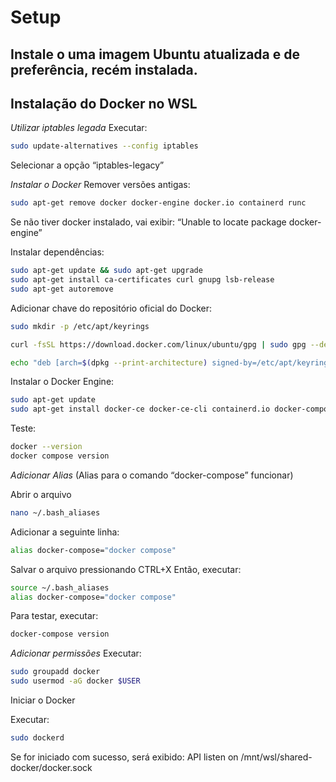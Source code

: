 # Setup

## Instale o uma imagem Ubuntu atualizada e de preferência, recém instalada.

## Instalação do Docker no WSL

*Utilizar iptables legada*
Executar:
```sh
sudo update-alternatives --config iptables
```
Selecionar a opção “iptables-legacy”

*Instalar o Docker*
Remover versões antigas:
```sh
sudo apt-get remove docker docker-engine docker.io containerd runc
```
Se não tiver docker instalado, vai exibir: “Unable to locate package docker-engine”

Instalar dependências:
```sh
sudo apt-get update && sudo apt-get upgrade
sudo apt-get install ca-certificates curl gnupg lsb-release
sudo apt-get autoremove
```
Adicionar chave do repositório oficial do Docker:
```sh
sudo mkdir -p /etc/apt/keyrings
```
```sh
curl -fsSL https://download.docker.com/linux/ubuntu/gpg | sudo gpg --dearmor -o /etc/apt/keyrings/docker.gpg
```
```sh
echo "deb [arch=$(dpkg --print-architecture) signed-by=/etc/apt/keyrings/docker.gpg] https://download.docker.com/linux/ubuntu $(lsb_release -cs) stable" | sudo tee /etc/apt/sources.list.d/docker.list > /dev/null
```
Instalar o Docker Engine:
```sh
sudo apt-get update
sudo apt-get install docker-ce docker-ce-cli containerd.io docker-compose-plugin
```
Teste:
```sh
docker --version
docker compose version
```

*Adicionar Alias* (Alias para o comando “docker-compose” funcionar)

Abrir o arquivo
```sh
nano ~/.bash_aliases
```
Adicionar a seguinte linha:
```sh
alias docker-compose="docker compose"
```
Salvar o arquivo pressionando CTRL+X
Então, executar:
```sh
source ~/.bash_aliases
alias docker-compose="docker compose"
```
Para testar, executar:
```sh
docker-compose version
```

*Adicionar permissões*
Executar:
```sh
sudo groupadd docker
sudo usermod -aG docker $USER
```
Iniciar o Docker

Executar:
```sh
sudo dockerd
```
Se for iniciado com sucesso, será exibido: API listen on /mnt/wsl/shared-docker/docker.sock
